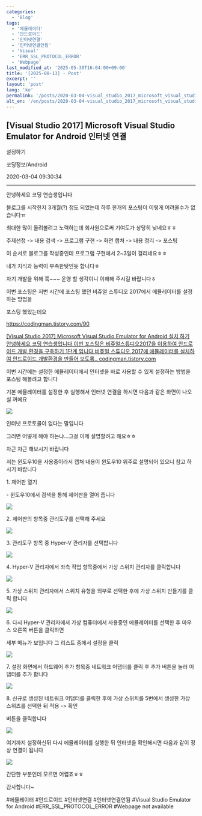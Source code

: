 ```yaml
---
categories:
  - 'Blog'
tags:
  - '에뮬레이터'
  - '안드로이드'
  - '인터넷연결'
  - '인터넷연결안됨'
  - 'Visual'
  - 'ERR_SSL_PROTOCOL_ERROR'
  - 'Webpage'
last_modified_at: '2025-05-30T16:04:00+09:00'
title: '[2025-08-13] - Post'
excerpt: ''
layout: 'post'
lang: 'ko'
permalink: '/posts/2020-03-04-visual_studio_2017_microsoft_visual_studio_emulator_for_android_인터넷_연결_설정하기/'
alt_en: '/en/posts/2020-03-04-visual_studio_2017_microsoft_visual_studio_emulator_for_android_인터넷_연결_설정하기/'
---
```


## [Visual Studio 2017] Microsoft Visual Studio Emulator for Android 인터넷 연결
설정하기

코딩정보/Android

2020-03-04 09:30:34

* * *

안녕하세요 코딩 연습생입니다

블로그를 시작한지 3개월(?) 정도 되었는데 하루 한개의 포스팅이 이렇게 어려울수가 없습니다ㅠ

최대한 많이 올려볼려고 노력하는데 회사원으로써 기여도가 상당히 낮네요ㅎㅎ

주제선정 -> 내용 검색 -> 프로그램 구현 -> 화면 캡쳐 -> 내용 정리 -> 포스팅

이 순서로 블로그를 작성중인데 프로그램 구현에서 2~3일이 걸리네요ㅎㅎ

내가 지식과 능력이 부족한탓인듯 합니다ㅎ

자기 개발을 위해 쭉~~~ 운영 할 생각이니 이해해 주시길 바랍니다ㅎ

이번 포스팅은 저번 시간에 포스팅 했던 비쥬얼 스튜디오 2017에서 에뮬레이터를 설정하는 방법을

포스팅 했었는데요

<https://codingman.tistory.com/90>

[ [Visual Studio 2017] Microsoft Visual Studio Emulator for Android 설치 하기
안녕하세요 코딩 연습생입니다 이번 포스팅은 비쥬얼스튜디오2017을 이용하여 안드로이드 개발 환경을 구축하기 1단계 입니다 비쥬얼 스튜디오
2017에 에뮬레이터를 설치하여 안드로이드 개발환경을 만들어 보도록.. codingman.tistory.com
](https://codingman.tistory.com/90)

이번 시간에는 설정한 에뮬레이터에서 인터넷을 바로 사용할 수 있게 설정하는 방법을 포스팅 해볼려고 합니다

기본 에뮬레이터를 설정한 후 실행해서 인터넷 연결을 하시면 다음과 같은 화면이 나오실 꺼에요

![](/assets/images/visual_studio_2017_microsoft_visual_studio_emulator_for_android_인터넷_연결_설정하기/img.jpg)

인터넷 프로토콜이 없다는 말입니다

그러면 어떻게 해야 하는냐...그걸 이제 설명할려고 해요ㅎㅎ

차근 차근 해보시기 바랍니다

저는 윈도우10을 사용중이라서 캡쳐 내용이 윈도우10 위주로 설명되어 있으니 참고 하시기 바랍니다

1\. 제어판 열기

\- 윈도우10에서 검색을 통해 제어판을 열어 줍니다

![](/assets/images/visual_studio_2017_microsoft_visual_studio_emulator_for_android_인터넷_연결_설정하기/img_1.jpg)

2\. 제어판의 항목중 관리도구를 선택해 주세요

![](/assets/images/visual_studio_2017_microsoft_visual_studio_emulator_for_android_인터넷_연결_설정하기/img_2.jpg)

3\. 관리도구 항목 중 Hyper-V 관리자를 선택합니다

![](/assets/images/visual_studio_2017_microsoft_visual_studio_emulator_for_android_인터넷_연결_설정하기/img_3.jpg)

4\. Hyper-V 관리자에서 좌측 작업 항목중에서 가상 스위치 관리자를 클릭합니다

![](/assets/images/visual_studio_2017_microsoft_visual_studio_emulator_for_android_인터넷_연결_설정하기/img_4.jpg)

5\. 가상 스위치 관리자에서 스위치 유형을 외부로 선택한 후에 가상 스위치 만들기를 클릭 합니다

![](/assets/images/visual_studio_2017_microsoft_visual_studio_emulator_for_android_인터넷_연결_설정하기/img_5.jpg)

6\. 다시 Hyper-V 관리자에서 가상 컴퓨터에서 사용중인 에뮬레이터를 선택한 후 마우스 오른쪽 버튼을 클릭하면

세부 메뉴가 보입니다 그 리스트 중에서 설정을 클릭

![](/assets/images/visual_studio_2017_microsoft_visual_studio_emulator_for_android_인터넷_연결_설정하기/img_6.jpg)

7\. 설정 화면에서 하드웨어 추가 항목중 네트워크 어댑터를 클릭 후 추가 버튼을 눌러 어댑터를 추가 합니다

![](/assets/images/visual_studio_2017_microsoft_visual_studio_emulator_for_android_인터넷_연결_설정하기/img_7.jpg)

8\. 신규로 생성된 네트워크 어댑터를 클릭한 후에 가상 스위치를 5번에서 생성한 가상 스위츠를 선택한 뒤 적용 -> 확인

버튼을 클릭합니다

![](/assets/images/visual_studio_2017_microsoft_visual_studio_emulator_for_android_인터넷_연결_설정하기/img_8.jpg)

여기까지 설정하신뒤 다시 에뮬레이터를 실행한 뒤 인터넷을 확인해시면 다음과 같이 정상 연결이 됩니다

![](/assets/images/visual_studio_2017_microsoft_visual_studio_emulator_for_android_인터넷_연결_설정하기/img_9.jpg)

간단한 부분인데 모르면 어렵죠ㅎㅎ

감사합니다~

  

#에뮬레이터 #안드로이드 #인터넷연결 #인터넷연결안됨 #Visual Studio Emulator for Android
#ERR_SSL_PROTOCOL_ERROR #Webpage not available

